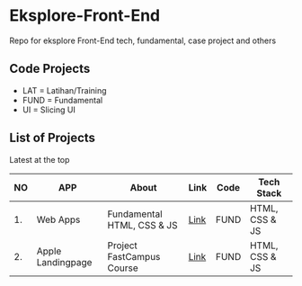 # Eksplore-Front-End

Repo for eksplore Front-End tech, fundamental, case project and others

## Code Projects

- LAT = Latihan/Training
- FUND = Fundamental
- UI = Slicing UI

## List of Projects

Latest at the top

| NO  | APP               | About                      | Link                                                                                | Code | Tech Stack     |
| --- | ----------------- | -------------------------- | ----------------------------------------------------------------------------------- | ---- | -------------- |
| 1.  | Web Apps          | Fundamental HTML, CSS & JS | [Link](https://github.com/Mjajang/web-apps)                                         | FUND | HTML, CSS & JS |
| 2.  | Apple Landingpage | Project FastCampus Course  | [Link](https://github.com/Mjajang/web-apps/tree/master/challenges/slicing/apple-id) | FUND | HTML, CSS & JS |
